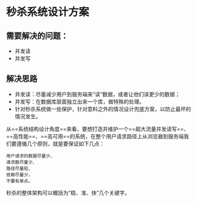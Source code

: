 # 秒杀系统设计方案

## 需要解决的问题：

- 并发读
- 并发写

## 解决思路

- 并发读：尽量减少用户到服务端来“读”数据，或者让他们读更少的数据；
- 并发写：在数据库层面独立出来一个库，做特殊的处理。
- 针对秒杀系统做一些保护，针对意料之外的情况设计兜底方案，以防止最坏的情况发生。

从==系统结构设计角度==来看，要想打造并维护一个==超大流量并发读写==、==高性能==、==高可用==的系统，在整个用户请求路径上从浏览器到服务端我们要遵循几个原则，就是要保证如下几点：

```wiki
用户请求的数据尽量少、
请求数尽量少、
路径尽量短、
依赖尽量少，
不要有单点。
```

秒杀的整体架构可以概括为“稳、准、快”几个关键字。